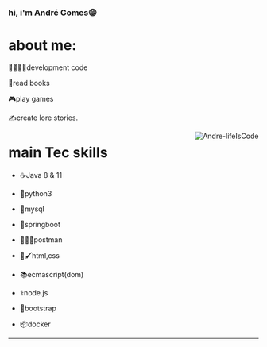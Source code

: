 ### hi, i'm André Gomes😁
# about me:
<p>🫶🏻👨‍💻development code</p>
<p>📖read books </p>
<p>🎮play games </p>
<p>✍️create lore stories. </p>
</div>
  <img align="right" alt="Andre-lifeIsCode" src="https://c.tenor.com/Lzr7afFB7xUAAAAM/microsoft-hackathon-hackathon.gif">

# main Tec skills

 *  <p>☕Java 8 & 11</p>
 *  <p>🐍python3</p>
 *  <p>💾mysql</p>
 *  <p>🍃springboot</p>
 *  <p>🕺👨‍🚀postman</p>
 *  <p>📃🖌️html,css</p>
 *  <p>📚ecmascript(dom)</p>
 *  <p>⚕️node.js</p>
 *  <p>🎨bootstrap</p>
 *  <p>📦docker</p>
   
<hr>
 <div>
  <a href="https://github.com/Andre-gomes-dev">
</div>
 














